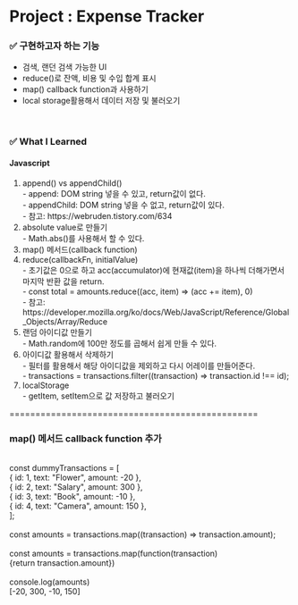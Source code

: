 <h1>Project : Expense Tracker</h1>

<h3>✅  구현하고자 하는 기능</h3>
    <ul>
        <li>검색, 랜던 검색 가능한 UI</li>  
        <li>reduce()로 잔액, 비용 및 수입 합계 표시</li>
        <li>map() callback function과 사용하기 </li>
        <li>local storage활용해서 데이터 저장 및 불러오기</li>
    </ul>
<br>
<h3>✅  What I Learned</h3>
<h4>Javascript</h4>
<ol>
    <li>append() vs appendChild()</li>
    - append: DOM string 넣을 수 있고, return값이 없다.<br>
    - appendChild: DOM string 넣을 수 없고, return값이 있다.<br>
    - 참고: https://webruden.tistory.com/634<br>
    <li>absolute value로 만들기</li>
    - Math.abs()를 사용해서 할 수 있다.
    <li>map() 메서드(callback function)</li>
    <li>reduce(callbackFn, initialValue)</li>
    - 초기값은 0으로 하고 acc(accumulator)에 현재값(item)을 하나씩 더해가면서 마지막 반환 값을 return.<br>
    - const total = amounts.reduce((acc, item) => (acc += item), 0)<br>
    - 참고: https://developer.mozilla.org/ko/docs/Web/JavaScript/Reference/Global_Objects/Array/Reduce<br>
    <li>랜덤 아이디값 만들기</li>
    - Math.random에 100만 정도를 곱해서 쉽게 만들 수 있다.
    <li>아이디값 활용해서 삭제하기</li>
    - 필터를 활용해서 해당 아이디값을 제외하고 다시 어레이를 만들어준다.<br>
    - transactions = transactions.filter((transaction) => transaction.id !== id);<br>
    <li>localStorage</li>
    - getItem, setItem으로 값 저장하고 불러오기<br>
</ol>

================================================<br>

<h3>map() 메서드 callback function 추가</h3><br>
const dummyTransactions = [<br>
{ id: 1, text: "Flower", amount: -20 },<br>
{ id: 2, text: "Salary", amount: 300 },<br>
{ id: 3, text: "Book", amount: -10 },<br>
{ id: 4, text: "Camera", amount: 150 },<br>
];<br>
<br>
const amounts = transactions.map((transaction) => transaction.amount);<br>
<br>
const amounts = transactions.map(function(transaction) <br>
{return transaction.amount})<br>
<br>
console.log(amounts)<br>
[-20, 300, -10, 150]<br>
